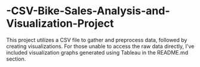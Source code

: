 # -CSV-Bike-Sales-Analysis-and-Visualization-Project
This project utilizes a CSV file to gather and preprocess data, followed by creating visualizations.
For those unable to access the raw data directly, I've included visualization graphs generated using Tableau in the README.md section.
